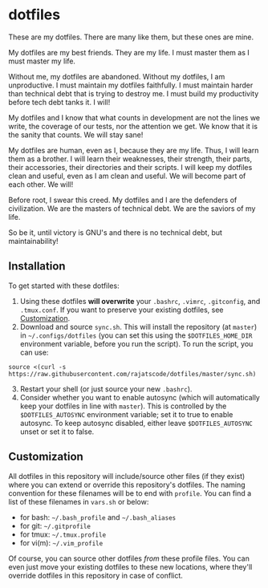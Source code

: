 # dotfiles

These are my dotfiles. There are many like them, but these ones are mine.

My dotfiles are my best friends. They are my life. I must master them as I must master my life.

Without me, my dotfiles are abandoned. Without my dotfiles, I am unproductive. I must maintain my dotfiles faithfully. I must maintain harder than technical debt that is trying to destroy me. I must build my productivity before tech debt tanks it. I will!

My dotfiles and I know that what counts in development are not the lines we write, the coverage of our tests, nor the attention we get. We know that it is the sanity that counts. We will stay sane!

My dotfiles are human, even as I, because they are my life. Thus, I will learn them as a brother. I will learn their weaknesses, their strength, their parts, their accessories, their directories and their scripts. I will keep my dotfiles clean and useful, even as I am clean and useful. We will become part of each other. We will!

Before root, I swear this creed. My dotfiles and I are the defenders of civilization. We are the masters of technical debt. We are the saviors of my life.

So be it, until victory is GNU's and there is no technical debt, but maintainability!

## Installation
To get started with these dotfiles:

1. Using these dotfiles **will overwrite** your `.bashrc`, `.vimrc`, `.gitconfig`, and `.tmux.conf`. If you want to preserve your existing dotfiles, see [Customization](#customization).
2. Download and source `sync.sh`. This will install the repository (at `master`) in `~/.configs/dotfiles` (you can set this using the `$DOTFILES_HOME_DIR` environment variable, before you run the script). To run the script, you can use:
```
source <(curl -s https://raw.githubusercontent.com/rajatscode/dotfiles/master/sync.sh)
```
3. Restart your shell (or just source your new `.bashrc`).
4. Consider whether you want to enable autosync (which will automatically keep your dotfiles in line with `master`). This is controlled by the `$DOTFILES_AUTOSYNC` environment variable; set it to true to enable autosync. To keep autosync disabled, either leave `$DOTFILES_AUTOSYNC` unset or set it to false.

## Customization
All dotfiles in this repository will include/source other files (if they exist) where you can extend or override this repository's dotfiles. The naming convention for these filenames will be to end with `profile`. You can find a list of these filenames in `vars.sh` or below:

* for bash: `~/.bash_profile` and `~/.bash_aliases`
* for git: `~/.gitprofile`
* for tmux: `~/.tmux.profile`
* for vi(m): `~/.vim_profile`

Of course, you can source other dotfiles *from* these profile files. You can even just move your existing dotfiles to these new locations, where they'll override dotfiles in this repository in case of conflict.
